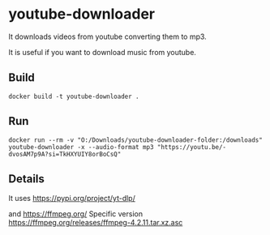 # youtube-downloader

It downloads videos from youtube converting them to mp3.

It is useful if you want to download music from youtube.


## Build
```commandline
docker build -t youtube-downloader .
```

## Run
```commandline
docker run --rm -v "O:/Downloads/youtube-downloader-folder:/downloads" youtube-downloader -x --audio-format mp3 "https://youtu.be/-dvosAM7p9A?si=TkHXYUIY8orBoCsQ"
```

## Details

It uses
https://pypi.org/project/yt-dlp/

and
https://ffmpeg.org/
Specific version
https://ffmpeg.org/releases/ffmpeg-4.2.11.tar.xz.asc